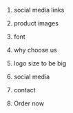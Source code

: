 1. social media links
2. product images

3. font
4. why choose us
5. logo size to be big
6. social media
7. contact
8. Order now
